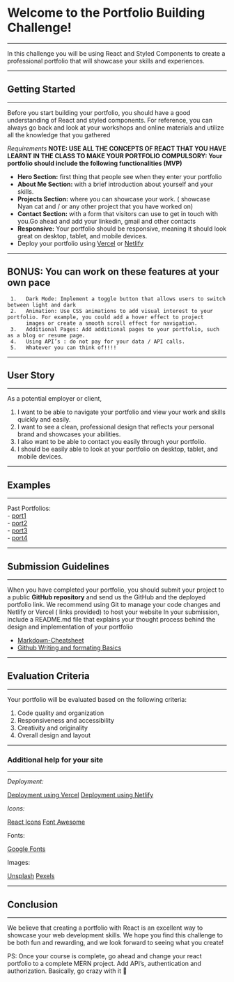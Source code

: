 

# Welcome to the Portfolio Building Challenge!

---

In this challenge you will be using React and Styled Components to create a professional portfolio that will showcase your skills and experiences.

---

## Getting Started

---

Before you start building your portfolio, you should have a good understanding of React and styled components. For reference, you can always go back and look at your workshops and online materials and utilize all the knowledge that you gathered

*Requirements*
**NOTE: USE ALL THE CONCEPTS OF REACT THAT YOU HAVE LEARNT IN THE CLASS TO MAKE YOUR PORTFOLIO**
  **COMPULSORY: Your portfolio should include the following functionalities (MVP)**

- **Hero Section:** first thing that people see when they enter your portfolio
- **About Me Section:** with a brief introduction about yourself and your skills.
- **Projects Section:** where you can showcase your work. ( showcase Nyan cat and / or any other project that you have worked on)
- **Contact Section:** with a form that visitors can use to get in touch with you.Go ahead and add your linkedin, gmail and other contacts
- **Responsive:** Your portfolio should be responsive, meaning it should look great on desktop, tablet, and mobile devices.
- Deploy your portfolio using [Vercel](https://vercel.com/) or [Netlify](https://www.netlify.com)
     
---

## BONUS:  You can work on these features at your own pace

     1.   Dark Mode: Implement a toggle button that allows users to switch between light and dark 
     2.   Animation: Use CSS animations to add visual interest to your portfolio. For example, you could add a hover effect to project 
          images or create a smooth scroll effect for navigation.
     3.   Additional Pages: Add additional pages to your portfolio, such as a blog or resume page.
     4.   Using API’s : do not pay for your data / API calls.
     5.   Whatever you can think of!!!!
    
 ---
 
## User Story

---

As a potential employer or client,

1.    I want to be able to navigate your portfolio and view your work and skills quickly and easily.
2.    I want to see a clean, professional design that reflects your personal brand and showcases your abilities.
3.    I also want to be able to contact you easily through  your portfolio.
4.    I should be easily able to look at your portfolio on desktop, tablet, and mobile devices.

---

## Examples

---

 Past Portfolios: <br/>
    -  [port1](https://personal-portfolio-salomhamwi.vercel.app/)<br/> 
    -  [port2](https://gab-go-portfolio.vercel.app/)<br/> 
    -  [port3](https://portfolio-website-jasmineplqn.vercel.app)<br/> 
    -  [port4](https://project-portfolio-viktordarko.vercel.app/)<br/> 
 

---

## Submission Guidelines

---

When you have completed your portfolio, you should submit your project to a public **GitHub repository** and send us the GitHub and the deployed portfolio  link.
We recommend using Git to manage your code changes and Netlify or Vercel ( links provided) to host your website
In your submission, include a README.md file that explains your thought process behind the design and implementation of your portfolio

   - [Markdown-Cheatsheet](https://github.com/adam-p/markdown-here/wiki/Markdown-Cheatsheet)<br/>
   - [Github Writing and formating Basics](https://docs.github.com/en/get-started/writing-on-github/getting-started-with-writing-and-formatting-on-github/basic-writing-and-formatting-syntax)<br/> 
  

---

## Evaluation Criteria

---

Your portfolio will be evaluated based on the following criteria:

1.   Code quality and organization
2.   Responsiveness and accessibility
3.   Creativity and originality
4.   Overall design and layout

 ---

### Additional help for your site

---
*Deployment:*

[Deployment using Vercel](https://vercel.com/docs/concepts/get-started/deploy)
[Deployment using Netlify](https://blog.logrocket.com/deploy-react-apps-netlify-3-ways/)

*Icons:*

[React Icons](https://react-icons-kit.vercel.app/guide)
[Font Awesome](https://fontawesome.com/v5/docs/web/use-with/react)

Fonts: 

[Google Fonts](https://fonts.google.com/)

Images:

[Unsplash](https://unsplash.com/)
[Pexels](https://www.pexels.com/)

---

## Conclusion

---

We believe that creating a portfolio with React is an excellent way to showcase your web development skills. We hope you find this challenge to be both fun and rewarding, and we look forward to seeing what you create!

PS: Once your course is complete, go ahead and change your react portfolio to a complete MERN project. Add API’s, authentication and authorization. Basically, go crazy with it 🙂
